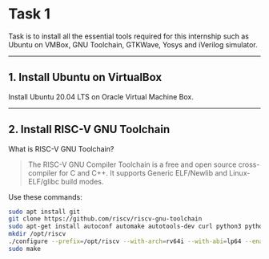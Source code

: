 # Task 1

Task is to install all the essential tools required for this internship such as Ubuntu on VMBox, GNU Toolchain, GTKWave, Yosys and iVerilog simulator.

---

## 1. Install Ubuntu on VirtualBox

Install Ubuntu 20.04 LTS on Oracle Virtual Machine Box.

---

## 2. Install RISC-V GNU Toolchain

What is RISC-V GNU Toolchain?

> The RISC-V GNU Compiler Toolchain is a free and open source cross-compiler for C and C++. It supports Generic ELF/Newlib and Linux-ELF/glibc build modes.

Use these commands:
```bash
sudo apt install git
git clone https://github.com/riscv/riscv-gnu-toolchain
sudo apt-get install autoconf automake autotools-dev curl python3 python3-pip libmpc-dev libmpfr-dev libgmp-dev gawk build-essential bison flex texinfo gperf libtool patchutils bc zlib1g-dev libexpat-dev ninja-build git cmake libglib2.0-dev libslirp-dev
mkdir /opt/riscv
./configure --prefix=/opt/riscv --with-arch=rv64i --with-abi=lp64 --enable-multilib
sudo make

